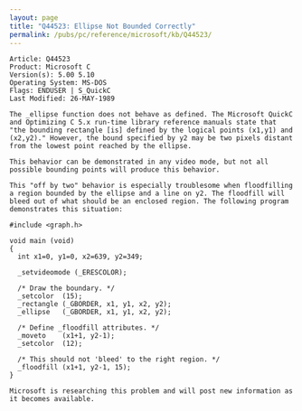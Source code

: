 ```yaml
---
layout: page
title: "Q44523: Ellipse Not Bounded Correctly"
permalink: /pubs/pc/reference/microsoft/kb/Q44523/
---
```


	Article: Q44523
	Product: Microsoft C
	Version(s): 5.00 5.10
	Operating System: MS-DOS
	Flags: ENDUSER | S_QuickC
	Last Modified: 26-MAY-1989
	
	The _ellipse function does not behave as defined. The Microsoft QuickC
	and Optimizing C 5.x run-time library reference manuals state that
	"the bounding rectangle [is] defined by the logical points (x1,y1) and
	(x2,y2)." However, the bound specified by y2 may be two pixels distant
	from the lowest point reached by the ellipse.
	
	This behavior can be demonstrated in any video mode, but not all
	possible bounding points will produce this behavior.
	
	This "off by two" behavior is especially troublesome when floodfilling
	a region bounded by the ellipse and a line on y2. The floodfill will
	bleed out of what should be an enclosed region. The following program
	demonstrates this situation:
	
	#include <graph.h>
	
	void main (void)
	{
	  int x1=0, y1=0, x2=639, y2=349;
	
	  _setvideomode (_ERESCOLOR);
	
	  /* Draw the boundary. */
	  _setcolor  (15);
	  _rectangle (_GBORDER, x1, y1, x2, y2);
	  _ellipse   (_GBORDER, x1, y1, x2, y2);
	
	  /* Define _floodfill attributes. */
	  _moveto    (x1+1, y2-1);
	  _setcolor  (12);
	
	  /* This should not 'bleed' to the right region. */
	  _floodfill (x1+1, y2-1, 15);
	}
	
	Microsoft is researching this problem and will post new information as
	it becomes available.

